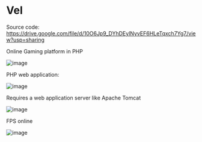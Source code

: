 # Vel

Source code:
https://drive.google.com/file/d/10O6Jp9_DYhDEylNyvEF6HLeTqxch7Yg7/view?usp=sharing


Online Gaming platform in PHP

![image](https://user-images.githubusercontent.com/26171557/187048065-181dd608-d887-4b5a-b949-61fe32d99929.png)

PHP web application:

![image](https://user-images.githubusercontent.com/26171557/187048434-88729005-540e-4a42-8fe2-22182092eb34.png)



Requires a web application server like Apache Tomcat

![image](https://user-images.githubusercontent.com/26171557/187048459-a675d704-4918-40f0-89a7-863d17c5c743.png)


FPS online

![image](https://user-images.githubusercontent.com/26171557/187048498-61736beb-ee66-42f5-9ee0-79eaf0a7221a.png)

